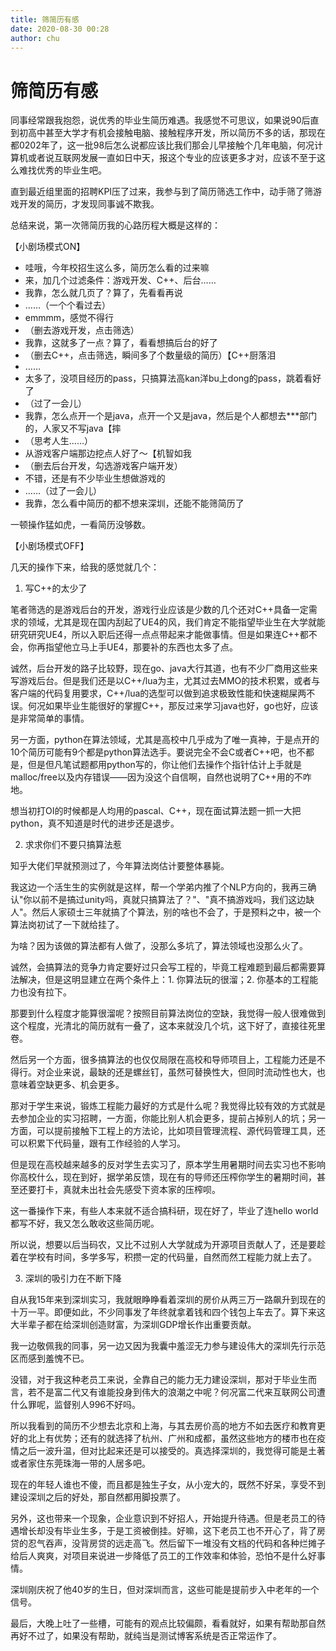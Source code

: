 ```yaml
---
title: 筛简历有感
date: 2020-08-30 00:28
author: chu
---
```


# 筛简历有感

同事经常跟我抱怨，说优秀的毕业生简历难遇。我感觉不可思议，如果说90后直到初高中甚至大学才有机会接触电脑、接触程序开发，所以简历不多的话，那现在都0202年了，这一批98后怎么说都应该比我们那会儿早接触个几年电脑，何况计算机或者说互联网发展一直如日中天，报这个专业的应该更多才对，应该不至于这么难找优秀的毕业生吧。

直到最近组里面的招聘KPI压了过来，我参与到了简历筛选工作中，动手筛了筛游戏开发的简历，才发现同事诚不欺我。

总结来说，第一次筛简历我的心路历程大概是这样的：

【小剧场模式ON】

- 哇哦，今年校招生这么多，简历怎么看的过来嘛
- 来，加几个过滤条件：游戏开发、C++、后台……
- 我靠，怎么就几页了？算了，先看看再说
- ……（一个个看过去）
- emmmm，感觉不得行
- （删去游戏开发，点击筛选）
- 我靠，这就多了一点？算了，看看想搞后台的好了
- （删去C++，点击筛选，瞬间多了个数量级的简历）【C++厨落泪
- ……
- 太多了，没项目经历的pass，只搞算法高kan洋bu上dong的pass，跳着看好了
- （过了一会儿）
- 我靠，怎么点开一个是java，点开一个又是java，然后是个人都想去***部门的，人家又不写java【摔
- （思考人生……）
- 从游戏客户端那边挖点人好了～【机智如我
- （删去后台开发，勾选游戏客户端开发）
- 不错，还是有不少毕业生想做游戏的
- ……（过了一会儿）
- 我靠，怎么看中简历的都不想来深圳，还能不能筛简历了

一顿操作猛如虎，一看简历没够数。

【小剧场模式OFF】

几天的操作下来，给我的感觉就几个：

1. 写C++的太少了

笔者筛选的是游戏后台的开发，游戏行业应该是少数的几个还对C++具备一定需求的领域，尤其是现在国内刮起了UE4的风，我们肯定不能指望毕业生在大学就能研究研究UE4，所以入职后还得一点点带起来才能做事情。但是如果连C++都不会，你再指望他立马上手UE4，那要补的东西也太多了点。

诚然，后台开发的路子比较野，现在go、java大行其道，也有不少厂商用这些来写游戏后台。但是我们还是以C++/lua为主，尤其过去MMO的技术积累，或者与客户端的代码复用要求，C++/lua的选型可以做到追求极致性能和快速糊屎两不误。何况如果毕业生能很好的掌握C++，那反过来学习java也好，go也好，应该是非常简单的事情。

另一方面，python在算法领域，尤其是高校中几乎成为了唯一真神，于是点开的10个简历可能有9个都是python算法选手。要说完全不会C或者C++吧，也不都是，但是但凡笔试题都用python写的，你让他们去操作个指针估计上手就是malloc/free以及内存错误——因为没这个自信啊，自然也说明了C++用的不咋地。

想当初打OI的时候都是人均用的pascal、C++，现在面试算法题一抓一大把python，真不知道是时代的进步还是退步。

2. 求求你们不要只搞算法惹

知乎大佬们早就预测过了，今年算法岗估计要整体暴毙。

我这边一个活生生的实例就是这样，帮一个学弟内推了个NLP方向的，我再三确认"你以前不是搞过unity吗，真就只搞算法了？"、"真不搞游戏吗，我们这边缺人"。然后人家硕士三年就搞了个算法，别的啥也不会了，于是预料之中，被一个算法岗初试了一下就给挂了。

为啥？因为该做的算法都有人做了，没那么多坑了，算法领域也没那么火了。

诚然，会搞算法的竞争力肯定要好过只会写工程的，毕竟工程难题到最后都需要算法解决，但是这明显建立在两个条件上：1. 你算法玩的很溜；2. 你基本的工程能力也没有拉下。

那要到什么程度才能算很溜呢？按照目前算法岗位的空缺，我觉得一般人很难做到这个程度，光清北的简历就有一叠了，这本来就没几个坑，这下好了，直接往死里卷。

然后另一个方面，很多搞算法的也仅仅局限在高校和导师项目上，工程能力还是不得行。对企业来说，最缺的还是螺丝钉，虽然可替换性大，但同时流动性也大，也意味着空缺更多、机会更多。

那对于学生来说，锻炼工程能力最好的方式是什么呢？我觉得比较有效的方式就是去参加企业的实习招聘，一方面，你能比别人机会更多，提前占掉别人的坑；另一方面，可以提前接触下工程上的方法论，比如项目管理流程、源代码管理工具，还可以积累下代码量，跟有工作经验的人学习。

但是现在高校越来越多的反对学生去实习了，原本学生用暑期时间去实习也不影响你高校什么，现在到好，据学弟反馈，现在有的导师还压榨你学生的暑期时间，甚至还要打卡，真就未出社会先感受下资本家的压榨呗。

这一番操作下来，有些人本来就不适合搞科研，现在好了，毕业了连hello world都写不好，我又怎么敢收这些简历呢。

所以说，想要以后当码农，又比不过别人大学就成为开源项目贡献人了，还是要趁着在学校有时间，多学多写，积攒一定的代码量，自然而然工程能力就上去了。

3. 深圳的吸引力在不断下降

自从我15年来到深圳实习，我就眼睁睁看着深圳的房价从两三万一路飙升到现在的十万一平。即便如此，不少同事发了年终就拿着钱和四个钱包上车去了。算下来这大半辈子都在给深圳创造财富，为深圳GDP增长作出重要贡献。

我一边敬佩我的同事，另一边又因为我囊中羞涩无力参与建设伟大的深圳先行示范区而感到羞愧不已。

没错，对于我这种老员工来说，全靠自己的能力无力建设深圳，那对于毕业生而言，若不是富二代又有谁能投身到伟大的浪潮之中呢？何况富二代来互联网公司遭什么罪呢，监督别人996不好吗。

所以我看到的简历不少想去北京和上海，与其去房价高的地方不如去医疗和教育更好的北上有优势；还有的就选择了杭州、广州和成都，虽然这些地方的楼市也在疫情之后一波升温，但对比起来还是可以接受的。真选择深圳的，我觉得可能是土著或者家住东莞珠海一带的人居多吧。

现在的年轻人谁也不傻，而且都是独生子女，从小宠大的，既然不好呆，享受不到建设深圳之后的好处，那自然都用脚投票了。

另外，这也带来一个现象，企业意识到不好招人，开始提升待遇。但是老员工的待遇增长却没有毕业生多，于是工资被倒挂。好嘛，这下老员工也不开心了，背了房贷的忍气吞声，没背房贷的远走高飞。然后留下一堆没有文档的代码和各种烂摊子给后人爽爽，对项目来说进一步降低了员工的工作效率和体验，恐怕不是什么好事情。

深圳刚庆祝了他40岁的生日，但对深圳而言，这些可能是提前步入中老年的一个信号。

最后，大晚上吐了一些槽，可能有的观点比较偏颇，看看就好，如果有帮助那自然再好不过了，如果没有帮助，就纯当是测试博客系统是否正常运作了。
